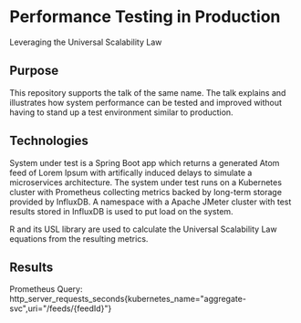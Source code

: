 # Performance Testing in Production

Leveraging the Universal Scalability Law

## Purpose

This repository supports the talk of the same name. The talk explains and illustrates how system
performance can be tested and improved without having to stand up a test environment similar to production.

## Technologies

System under test is a Spring Boot app which returns a generated Atom feed of Lorem Ipsum with artifically
induced delays to simulate a microservices architecture. The system under test runs on a Kubernetes cluster
with Prometheus collecting metrics backed by long-term storage provided by InfluxDB. A namespace with a
Apache JMeter cluster with test results stored in InfluxDB is used to put load on the system.

R and its USL library are used to calculate the Universal Scalability Law equations from the
resulting metrics.

## Results

Prometheus Query: http_server_requests_seconds{kubernetes_name="aggregate-svc",uri="/feeds/{feedId}"}
